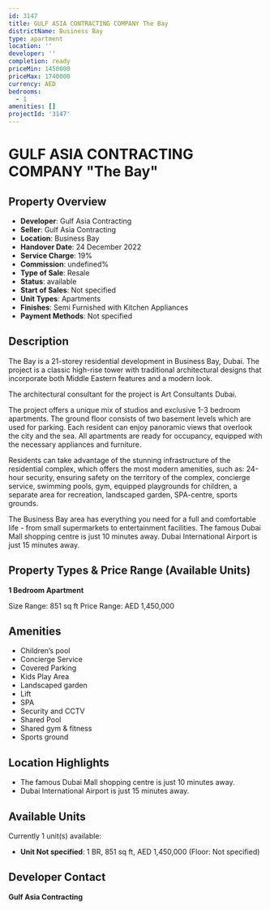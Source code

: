 ```yaml
---
id: 3147
title: GULF ASIA CONTRACTING COMPANY The Bay
districtName: Business Bay
type: apartment
location: ''
developer: ''
completion: ready
priceMin: 1450000
priceMax: 1740000
currency: AED
bedrooms:
  - 1
amenities: []
projectId: '3147'
---
```


# GULF ASIA CONTRACTING COMPANY "The Bay"

## Property Overview
- **Developer**: Gulf Asia Contracting
- **Seller**: Gulf Asia Contracting
- **Location**: Business Bay
- **Handover Date**: 24 December 2022
- **Service Charge**: 19%
- **Commission**: undefined%
- **Type of Sale**: Resale
- **Status**: available
- **Start of Sales**: Not specified
- **Unit Types**: Apartments
- **Finishes**: Semi Furnished with Kitchen Appliances
- **Payment Methods**: Not specified

## Description
The Bay is a 21-storey residential development in Business Bay, Dubai. The project is a classic high-rise tower with traditional architectural designs that incorporate both Middle Eastern features and a modern look. 

The architectural consultant for the project is Art Consultants Dubai. 

The project offers a unique mix of studios and exclusive 1-3 bedroom apartments. The ground floor consists of two basement levels which are used for parking. Each resident can enjoy panoramic views that overlook the city and the sea. All apartments are ready for occupancy, equipped with the necessary appliances and furniture. 

Residents can take advantage of the stunning infrastructure of the residential complex, which offers the most modern amenities, such as: 24-hour security, ensuring safety on the territory of the complex, concierge service, swimming pools, gym, equipped playgrounds for children, a separate area for recreation, landscaped garden, SPA-centre, sports grounds. 

The Business Bay area has everything you need for a full and comfortable life - from small supermarkets to entertainment facilities. The famous Dubai Mall shopping centre is just 10 minutes away. Dubai International Airport is just 15 minutes away.

## Property Types & Price Range (Available Units)
**1 Bedroom Apartment**

Size Range: 851 sq ft
Price Range: AED 1,450,000

## Amenities
- Children’s pool
- Concierge Service
- Covered Parking
- Kids Play Area
- Landscaped garden
- Lift
- SPA
- Security and CCTV
- Shared Pool
- Shared gym & fitness
- Sports ground

## Location Highlights
- The famous Dubai Mall shopping centre is just 10 minutes away.
- Dubai International Airport is just 15 minutes away.

## Available Units
Currently 1 unit(s) available:
- **Unit Not specified**: 1 BR, 851 sq ft, AED 1,450,000 (Floor: Not specified)

## Developer Contact
**Gulf Asia Contracting**
